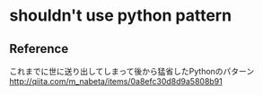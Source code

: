 # shouldn't use python pattern
## Reference
これまでに世に送り出してしまって後から猛省したPythonのパターン
http://qiita.com/m_nabeta/items/0a8efc30d8d9a5808b91
